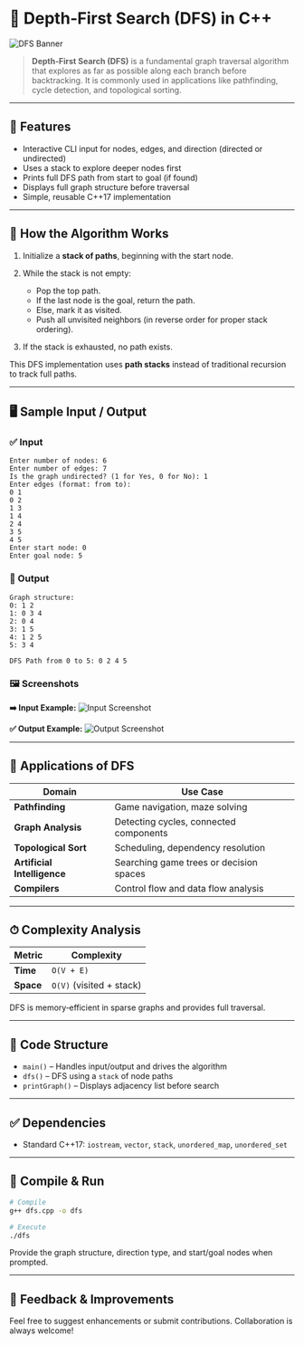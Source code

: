 # 🌲 Depth‑First Search (DFS) in C++

![DFS Banner](https://upload.wikimedia.org/wikipedia/commons/7/7f/Depth-First-Search.gif)

> **Depth‑First Search (DFS)** is a fundamental graph traversal algorithm that explores as far as possible along each branch before backtracking. It is commonly used in applications like pathfinding, cycle detection, and topological sorting.

---

## 📌 Features

* Interactive CLI input for nodes, edges, and direction (directed or undirected)
* Uses a stack to explore deeper nodes first
* Prints full DFS path from start to goal (if found)
* Displays full graph structure before traversal
* Simple, reusable C++17 implementation

---

## 🔧 How the Algorithm Works

1. Initialize a **stack of paths**, beginning with the start node.
2. While the stack is not empty:

   * Pop the top path.
   * If the last node is the goal, return the path.
   * Else, mark it as visited.
   * Push all unvisited neighbors (in reverse order for proper stack ordering).
3. If the stack is exhausted, no path exists.

This DFS implementation uses **path stacks** instead of traditional recursion to track full paths.

---

## 🖥 Sample Input / Output

### ✅ Input

```
Enter number of nodes: 6
Enter number of edges: 7
Is the graph undirected? (1 for Yes, 0 for No): 1
Enter edges (format: from to):
0 1
0 2
1 3
1 4
2 4
3 5
4 5
Enter start node: 0
Enter goal node: 5
```

### 🔽 Output

```
Graph structure:
0: 1 2
1: 0 3 4
2: 0 4
3: 1 5
4: 1 2 5
5: 3 4

DFS Path from 0 to 5: 0 2 4 5
```

### 🖼 Screenshots

**➡️ Input Example:**
![Input Screenshot](https://i.imgur.com/Tu5eqEd.png)

**✅ Output Example:**
![Output Screenshot](https://i.imgur.com/71eDh2E.png)

---

## 🚀 Applications of DFS

| Domain                      | Use Case                                |
| --------------------------- | --------------------------------------- |
| **Pathfinding**             | Game navigation, maze solving           |
| **Graph Analysis**          | Detecting cycles, connected components  |
| **Topological Sort**        | Scheduling, dependency resolution       |
| **Artificial Intelligence** | Searching game trees or decision spaces |
| **Compilers**               | Control flow and data flow analysis     |

---

## ⏱ Complexity Analysis

| Metric    | Complexity               |
| --------- | ------------------------ |
| **Time**  | `O(V + E)`               |
| **Space** | `O(V)` (visited + stack) |

DFS is memory‑efficient in sparse graphs and provides full traversal.

---

## 📄 Code Structure

* `main()` – Handles input/output and drives the algorithm
* `dfs()` – DFS using a `stack` of node paths
* `printGraph()` – Displays adjacency list before search

---

## ✅ Dependencies

* Standard C++17: `iostream`, `vector`, `stack`, `unordered_map`, `unordered_set`

---

## 🧪 Compile & Run

```bash
# Compile
g++ dfs.cpp -o dfs

# Execute
./dfs
```

Provide the graph structure, direction type, and start/goal nodes when prompted.

---

## 🙌 Feedback & Improvements

Feel free to suggest enhancements or submit contributions. Collaboration is always welcome!